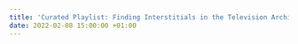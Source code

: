 ```yaml
---
title: 'Curated Playlist: Finding Interstitials in the Television Archive'
date: 2022-02-08 15:00:00 +01:00
---
```


